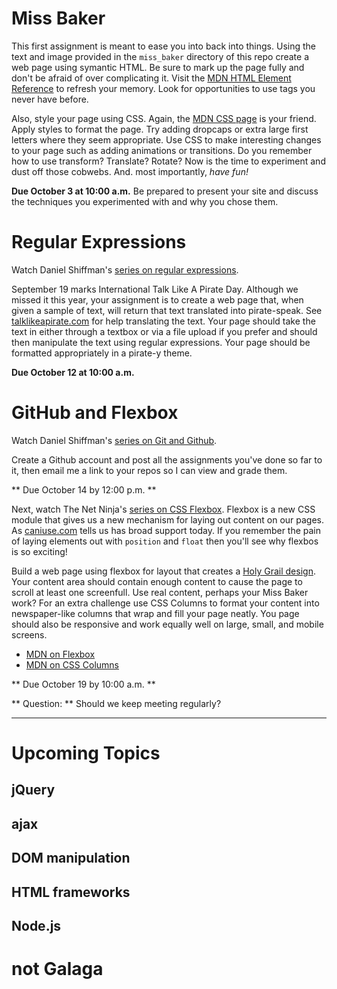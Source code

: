 # Miss Baker
This first assignment is meant to ease you into back into things. Using the text and image provided in the `miss_baker` directory of this repo create a web page using symantic HTML. Be sure to mark up the page fully and don't be afraid of over complicating it. Visit the [MDN HTML Element Reference](https://developer.mozilla.org/en-US/docs/Web/HTML/Element) to refresh your memory. Look for opportunities to use tags you never have before.

Also, style your page using CSS. Again, the [MDN CSS page](https://developer.mozilla.org/en-US/docs/Web/CSS) is your friend. Apply styles to format the page. Try adding dropcaps or extra large first letters where they seem appropriate. Use CSS to make interesting changes to your page such as adding animations or transitions. Do you remember how to use transform? Translate? Rotate? Now is the time to experiment and dust off those cobwebs. And. most importantly, *have fun!*

**Due October 3 at 10:00 a.m.** Be prepared to present your site and discuss the techniques you experimented with and why you chose them.

# Regular Expressions

Watch Daniel Shiffman's [series on regular expressions](https://www.youtube.com/playlist?list=PLRqwX-V7Uu6YEypLuls7iidwHMdCM6o2w). 

September 19 marks International Talk Like A Pirate Day. Although we missed it this year, your assignment is to create a web page that, when given a sample of text, will return that text translated into pirate-speak. See [talklikeapirate.com](http://talklikeapirate.com/wordpress/) for help translating the text. Your page should take the text in either through a textbox or via a file upload if you prefer and should then manipulate the text using regular expressions. Your page should be formatted appropriately in a pirate-y theme.

**Due October 12 at 10:00 a.m.**

# GitHub and Flexbox

Watch Daniel Shiffman's [series on Git and Github](https://youtu.be/BCQHnlnPusY?list=PLRqwX-V7Uu6ZF9C0YMKuns9sLDzK6zoiV).

Create a Github account and post all the assignments you've done so far to it, then email me a link to your repos so I can view and grade them.

** Due October 14 by 12:00 p.m. **

Next, watch The Net Ninja's [series on CSS Flexbox](https://youtu.be/Y8zMYaD1bz0?list=PL4cUxeGkcC9i3FXJSUfmsNOx8E7u6UuhG). Flexbox is a new CSS module that gives us a new mechanism for laying out content on our pages. As [caniuse.com](http://caniuse.com/#search=flexbox) tells us has broad support today. If you remember the pain of laying elements out with `position` and `float` then you'll see why flexbos is so exciting!

Build a web page using flexbox for layout that creates a [Holy Grail design](https://en.wikipedia.org/wiki/Holy_Grail_(web_design)). Your content area should contain enough content to cause the page to scroll at least one screenfull. Use real content, perhaps your Miss Baker work? For an extra challenge use CSS Columns to format your content into newspaper-like columns that wrap and fill your page neatly. You page should also be responsive and work equally well on large, small, and mobile screens.

* [MDN on Flexbox](https://developer.mozilla.org/en-US/docs/Web/CSS/CSS_Flexible_Box_Layout/Using_CSS_flexible_boxes)
* [MDN on CSS Columns](https://developer.mozilla.org/en-US/docs/Web/CSS/CSS_Columns/Using_multi-column_layouts)

** Due October 19 by 10:00 a.m. **

** Question: ** Should we keep meeting regularly? 

--------

# Upcoming Topics

## jQuery

## ajax

## DOM manipulation

## HTML frameworks

## Node.js

# not Galaga
